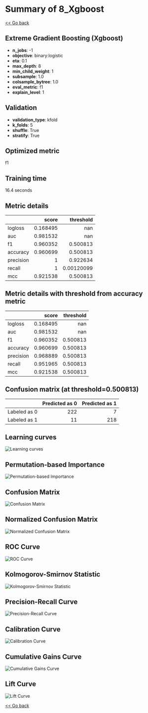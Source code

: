 # Summary of 8_Xgboost

[<< Go back](../README.md)


## Extreme Gradient Boosting (Xgboost)
- **n_jobs**: -1
- **objective**: binary:logistic
- **eta**: 0.1
- **max_depth**: 8
- **min_child_weight**: 1
- **subsample**: 1.0
- **colsample_bytree**: 1.0
- **eval_metric**: f1
- **explain_level**: 1

## Validation
 - **validation_type**: kfold
 - **k_folds**: 5
 - **shuffle**: True
 - **stratify**: True

## Optimized metric
f1

## Training time

16.4 seconds

## Metric details
|           |    score |    threshold |
|:----------|---------:|-------------:|
| logloss   | 0.168495 | nan          |
| auc       | 0.981532 | nan          |
| f1        | 0.960352 |   0.500813   |
| accuracy  | 0.960699 |   0.500813   |
| precision | 1        |   0.922634   |
| recall    | 1        |   0.00120099 |
| mcc       | 0.921538 |   0.500813   |


## Metric details with threshold from accuracy metric
|           |    score |   threshold |
|:----------|---------:|------------:|
| logloss   | 0.168495 |  nan        |
| auc       | 0.981532 |  nan        |
| f1        | 0.960352 |    0.500813 |
| accuracy  | 0.960699 |    0.500813 |
| precision | 0.968889 |    0.500813 |
| recall    | 0.951965 |    0.500813 |
| mcc       | 0.921538 |    0.500813 |


## Confusion matrix (at threshold=0.500813)
|              |   Predicted as 0 |   Predicted as 1 |
|:-------------|-----------------:|-----------------:|
| Labeled as 0 |              222 |                7 |
| Labeled as 1 |               11 |              218 |

## Learning curves
![Learning curves](learning_curves.png)

## Permutation-based Importance
![Permutation-based Importance](permutation_importance.png)
## Confusion Matrix

![Confusion Matrix](confusion_matrix.png)


## Normalized Confusion Matrix

![Normalized Confusion Matrix](confusion_matrix_normalized.png)


## ROC Curve

![ROC Curve](roc_curve.png)


## Kolmogorov-Smirnov Statistic

![Kolmogorov-Smirnov Statistic](ks_statistic.png)


## Precision-Recall Curve

![Precision-Recall Curve](precision_recall_curve.png)


## Calibration Curve

![Calibration Curve](calibration_curve_curve.png)


## Cumulative Gains Curve

![Cumulative Gains Curve](cumulative_gains_curve.png)


## Lift Curve

![Lift Curve](lift_curve.png)



[<< Go back](../README.md)
